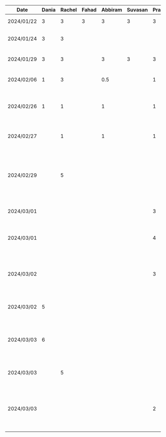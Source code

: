 | Date       | Dania | Rachel | Fahad | Abbiram | Suvasan | Pranavan | Task                                                                                                           |
|------------|-------|--------|-------|---------|---------|----------|----------------------------------------------------------------------------------------------------------------|
| 2024/01/22 | 3     | 3      | 3     | 3       | 3       | 3        | Discussed D1,Setup Github                                                                                      |
| 2024/01/24 | 3     | 3      |       |         |         |          | Worked on D1 Proposal Document                                                                                 |
| 2024/01/29 | 3     | 3      |       | 3       | 3       | 3        | Finished D1 Proposal Document                                                                                  |
| 2024/02/06 | 1     | 3      |       | 0.5     |         | 1        | Worked on D2 Buddy Team Evaluation                                                                             |
| 2024/02/26 | 1     | 1      |       | 1       |         | 1        | Discussed features, brainstormed work items and divided tasks                                                  |
| 2024/02/27 |       | 1      |       | 1       |         | 1        | Created structure with MVVM design pattern for features                                                        |
| 2024/02/29 |       | 5      |       |         |         |          | Created features for home screen and design home screen components, finished d3 report for home screen section |
| 2024/03/01 |       |        |       |         |         | 3        | Initializated trip add screen layout UI                                                                        |
| 2024/03/01 |       |        |       |         |         | 4        | Created date picker and search bar components to search and add a destination                                  |
| 2024/03/02 |       |        |       |         |         | 3        | Created a data model for destinations and created card layout for each destination                             |
| 2024/03/02 | 5     |        |       |         |         |          | Created prototype for Language Translation Feature: UI                                                         |
| 2024/03/03 | 6     |        |       |         |         |          | Created prototype for Language Translation Feature: Translating Feature                                        |
| 2024/03/03 |       | 5      |       |         |         |          | Worked on home screen and authentication features                                                              |
| 2024/03/03 |       |        |       |         |         | 2        | Improved add screen UI by including a bottomModal view and refactored/merged my commits                        |
